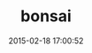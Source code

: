 ---
layout: post
title:  "bonsai"
repo:   "benschwarz/bonsai"
date:   2015-02-18 17:00:52
gemurl: http://github.com/benschwarz/bonsai
---